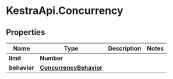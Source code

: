 # KestraApi.Concurrency

## Properties

Name | Type | Description | Notes
------------ | ------------- | ------------- | -------------
**limit** | **Number** |  | 
**behavior** | [**ConcurrencyBehavior**](ConcurrencyBehavior.md) |  | 


